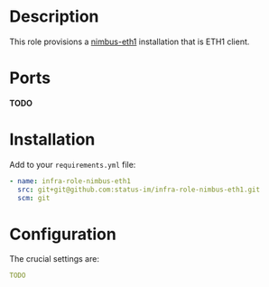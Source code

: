 # Description

This role provisions a [nimbus-eth1](https://github.com/status-im/nimbus-eth1) installation that is ETH1 client.

# Ports

__TODO__

# Installation

Add to your `requirements.yml` file:
```yaml
- name: infra-role-nimbus-eth1
  src: git+git@github.com:status-im/infra-role-nimbus-eth1.git
  scm: git
```

# Configuration

The crucial settings are:
```yaml
TODO
```
